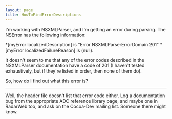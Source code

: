 ```yaml
---
layout: page
title: HowToFindErrorDescriptions
---
```




I'm working with NSXMLParser, and I'm getting an error during parsing.  The NSError has the following information:

*[myError localizedDescription]     is   "Error NSXMLParserErrorDomain 201"
*[myError localizedFailureReason]   is  (null).


It doesn't seem to me that any of the error codes described in the NSXMLParser documentation have a code of 201 (I haven't tested exhaustively, but if they're listed in order, then none of them do).

So, how do I find out what this error is?

----

Well, the header file doesn't list that error code either. Log a documentation bug from the appropriate ADC reference library page, and maybe one in RadarWeb too, and ask on the Cocoa-Dev mailing list. Someone there might know.

